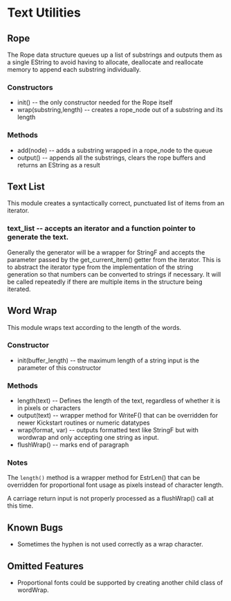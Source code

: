# Text Utilities

## Rope
The Rope data structure queues up a list of substrings and outputs them as a single EString to avoid having to allocate, deallocate and reallocate memory to append each substring individually.

### Constructors
* init() -- the only constructor needed for the Rope itself
* wrap(substring,length) -- creates a rope_node out of a substring and its length

### Methods
* add(node) -- adds a substring wrapped in a rope_node to the queue
* output() -- appends all the substrings, clears the rope buffers and returns an EString as a result

## Text List
This module creates a syntactically correct, punctuated list of items from an iterator.

### text_list -- accepts an iterator and a function pointer to generate the text.

Generally the generator will be a wrapper for StringF and accepts the parameter passed by the get_current_item() getter from the iterator.  This is to abstract the iterator type from the implementation of the string generation so that numbers can be converted to strings if necessary.  It will be called repeatedly if there are multiple items in the structure being iterated.

## Word Wrap
This module wraps text according to the length of the words.

### Constructor
* init(buffer_length) -- the maximum length of a string input is the parameter of this constructor

### Methods
* length(text) -- Defines the length of the text, regardless of whether it is in pixels or characters
* output(text) -- wrapper method for WriteF() that can be overridden for newer Kickstart routines or numeric datatypes
* wrap(format, var) -- outputs formatted text like StringF but with wordwrap and only accepting one string as input.
* flushWrap() -- marks end of paragraph

### Notes
The `length()` method is a wrapper method for EstrLen() that can be overridden for proportional font usage as pixels instead of character length.

A carriage return input is not properly processed as a flushWrap() call at this time.

## Known Bugs
* Sometimes the hyphen is not used correctly as a wrap character.

## Omitted Features
* Proportional fonts could be supported by creating another child class of wordWrap.
